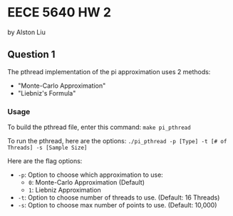 # EECE 5640 HW 2
by Alston Liu

## Question 1
The pthread implementation of the pi approximation uses 2 methods:
- "Monte-Carlo Approximation"
- "Liebniz's Formula"

### Usage
To build the pthread file, enter this command:
`make pi_pthread`

To run the pthread, here are the options: `./pi_pthread -p [Type] -t [# of Threads] -s [Sample Size]`

Here are the flag options:
- `-p`: Option to choose which approximation to use:
    - `0`: Monte-Carlo Approximation (Default)
    - `1`: Liebniz Approximation
- `-t`: Option to choose number of threads to use. (Default: 16 Threads)
- `-s`: Option to choose max number of points to use. (Default: 10,000)

